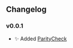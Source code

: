 ## Changelog
### v0.0.1
- ✨ Added [ParityCheck](https://github.com/pitzzahh/data-error-detection/blob/a3c93ceab87ff4114e8a74d2314f66082bc191f3/src/main/java/tech/araopj/errorDetection/ParityCheck.java)